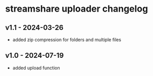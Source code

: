 # streamshare uploader changelog

## v1.1 - 2024-03-26
- added zip compression for folders and multiple files

## v1.0 - 2024-07-19
- added upload function